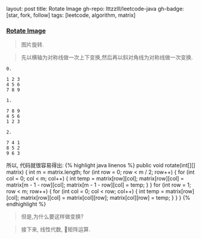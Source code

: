 layout: post
title: Rotate Image
gh-repo: lttzzlll/leetcode-java
gh-badge: [star, fork, follow]
tags: [leetcode, algorithm, matrix]

### [Rotate Image](https://leetcode.com/problems/rotate-image/description/)

> 图片旋转.

> 先以横轴为对称线做一次上下变换,然后再以斜对角线为对称线做一次变换.

```
0.

1 2 3
4 5 6
7 8 9

1.

7 8 9
4 5 6
1 2 3

2.

7 4 1
8 5 2
9 6 3
```

所以, 代码就很容易得出:
{% highlight java linenos %}
public void rotate(int[][] matrix) {
    int m = matrix.length;
    for (int row = 0; row < m / 2; row++) {
        for (int col = 0; col < m; col++) {
            int temp = matrix[row][col];
            matrix[row][col] = matrix[m - 1 - row][col];
            matrix[m - 1 - row][col] = temp;
        }
    }
    for (int row = 1; row < m; row++) {
        for (int col = 0; col < row; col++) {
            int temp = matrix[row][col];
            matrix[row][col] = matrix[col][row];
            matrix[col][row] = temp;
        }
    }
}
{% endhighlight %}


> 但是,为什么要这样做变换?

> 接下来, 线性代数, 矩阵运算.
